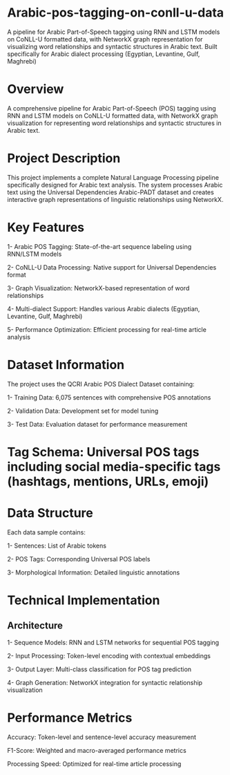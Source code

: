 # Arabic-pos-tagging-on-conll-u-data
A pipeline for Arabic Part-of-Speech tagging using RNN and LSTM models on CoNLL-U formatted data, with NetworkX graph representation for visualizing word relationships and syntactic structures in Arabic text.  Built specifically for Arabic dialect processing (Egyptian, Levantine, Gulf, Maghrebi) 

# Overview
A comprehensive pipeline for Arabic Part-of-Speech (POS) tagging using RNN and LSTM models on CoNLL-U formatted data, with NetworkX graph visualization for representing word relationships and syntactic structures in Arabic text.

# Project Description
This project implements a complete Natural Language Processing pipeline specifically designed for Arabic text analysis. The system processes Arabic text using the Universal Dependencies Arabic-PADT dataset and creates interactive graph representations of linguistic relationships using NetworkX.

# Key Features
1- Arabic POS Tagging: State-of-the-art sequence labeling using RNN/LSTM models

2- CoNLL-U Data Processing: Native support for Universal Dependencies format

3- Graph Visualization: NetworkX-based representation of word relationships

4- Multi-dialect Support: Handles various Arabic dialects (Egyptian, Levantine, Gulf, Maghrebi)

5- Performance Optimization: Efficient processing for real-time article analysis

# Dataset Information
The project uses the QCRI Arabic POS Dialect Dataset containing:

1- Training Data: 6,075 sentences with comprehensive POS annotations

2- Validation Data: Development set for model tuning

3- Test Data: Evaluation dataset for performance measurement

# Tag Schema: Universal POS tags including social media-specific tags (hashtags, mentions, URLs, emoji)

# Data Structure
Each data sample contains:

1- Sentences: List of Arabic tokens

2- POS Tags: Corresponding Universal POS labels

3- Morphological Information: Detailed linguistic annotations

# Technical Implementation
## Architecture
1- Sequence Models: RNN and LSTM networks for sequential POS tagging

2- Input Processing: Token-level encoding with contextual embeddings

3- Output Layer: Multi-class classification for POS tag prediction

4- Graph Generation: NetworkX integration for syntactic relationship visualization

# Performance Metrics
Accuracy: Token-level and sentence-level accuracy measurement

F1-Score: Weighted and macro-averaged performance metrics

Processing Speed: Optimized for real-time article processing

